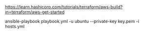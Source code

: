 https://learn.hashicorp.com/tutorials/terraform/aws-build?in=terraform/aws-get-started



ansible-playbook playbook.yml -u ubuntu --private-key key.pem -i hosts.yml